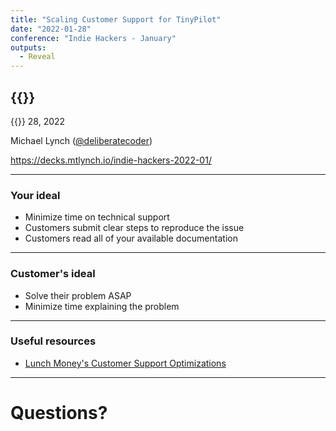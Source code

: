 ```yaml
---
title: "Scaling Customer Support for TinyPilot"
date: "2022-01-28"
conference: "Indie Hackers - January"
outputs:
  - Reveal
---
```


## {{<param title>}}

{{<param conference>}} 28, 2022

Michael Lynch ([@deliberatecoder](https://twitter.com/deliberatecoder))

https://decks.mtlynch.io/indie-hackers-2022-01/

---

### Your ideal

* Minimize time on technical support
* Customers submit clear steps to reproduce the issue
* Customers read all of your available documentation

---

### Customer's ideal

* Solve their problem ASAP
* Minimize time explaining the problem

---

### Useful resources

* [Lunch Money's Customer Support Optimizations](https://lunchbag.ca/company-of-one/#optimizing-customer-support)

---

# Questions?

